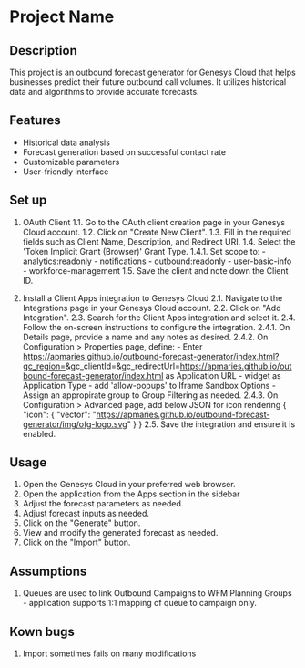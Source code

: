 # Project Name

## Description

This project is an outbound forecast generator for Genesys Cloud that helps businesses predict their future outbound call volumes. It utilizes historical data and algorithms to provide accurate forecasts.

## Features

- Historical data analysis
- Forecast generation based on successful contact rate
- Customizable parameters
- User-friendly interface

## Set up

1. OAuth Client
   1.1. Go to the OAuth client creation page in your Genesys Cloud account.
   1.2. Click on "Create New Client".
   1.3. Fill in the required fields such as Client Name, Description, and Redirect URI.
   1.4. Select the 'Token Implicit Grant (Browser)' Grant Type.
   1.4.1. Set scope to: - analytics:readonly - notifications - outbound:readonly - user-basic-info - workforce-management
   1.5. Save the client and note down the Client ID.

2. Install a Client Apps integration to Genesys Cloud
   2.1. Navigate to the Integrations page in your Genesys Cloud account.
   2.2. Click on "Add Integration".
   2.3. Search for the Client Apps integration and select it.
   2.4. Follow the on-screen instructions to configure the integration.
   2.4.1. On Details page, provide a name and any notes as desired.
   2.4.2. On Configuration > Properties page, define: - Enter https://apmaries.github.io/outbound-forecast-generator/index.html?gc_region=<region-name>&gc_clientId=<OAuth-client-id>&gc_redirectUrl=https://apmaries.github.io/outbound-forecast-generator/index.html as Application URL - widget as Application Type - add 'allow-popups' to Iframe Sandbox Options - Assign an appropirate group to Group Filtering as needed.
   2.4.3. On Configuration > Advanced page, add below JSON for icon rendering
   {
   "icon": {
   "vector": "https://apmaries.github.io/outbound-forecast-generator/img/ofg-logo.svg"
   }
   }
   2.5. Save the integration and ensure it is enabled.

## Usage

1. Open the Genesys Cloud in your preferred web browser.
2. Open the application from the Apps section in the sidebar
3. Adjust the forecast parameters as needed.
4. Adjust forecast inputs as needed.
5. Click on the "Generate" button.
6. View and modify the generated forecast as needed.
7. Click on the "Import" button.

## Assumptions

1. Queues are used to link Outbound Campaigns to WFM Planning Groups - application supports 1:1 mapping of queue to campaign only.

## Kown bugs

1. Import sometimes fails on many modifications
